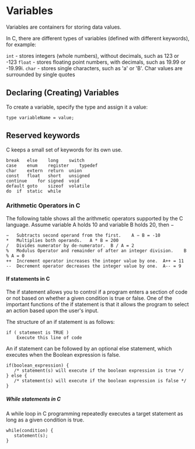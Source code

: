 # Variables

Variables are containers for storing data values.

In C, there are different types of variables (defined with different keywords), for example:

```int``` - stores integers (whole numbers), without decimals, such as 123 or -123
```float``` - stores floating point numbers, with decimals, such as 19.99 or -19.99i.
```char``` - stores single characters, such as 'a' or 'B'. Char values are surrounded by single quotes

## Declaring (Creating) Variables

To create a variable, specify the type and assign it a value:

```type variableName = value;```

## Reserved keywords

C keeps a small set of keywords for its own use.

```auto	double	int	struct
break	else	long	switch
case	enum	register	typedef
char	extern	return	union
const	float	short	unsigned
continue	for	signed	void
default	goto	sizeof	volatile
do	if	static	while
```
### Arithmetic Operators in C


The following table shows all the arithmetic operators supported by the C language. Assume variable A holds 10 and variable B holds 20, then −

```+	Adds two operands.	A + B = 30
−	Subtracts second operand from the first.	A − B = -10
*	Multiplies both operands.	A * B = 200
/	Divides numerator by de-numerator.	B / A = 2
%	Modulus Operator and remainder of after an integer division.	B % A = 0
++	Increment operator increases the integer value by one.	A++ = 11
--	Decrement operator decreases the integer value by one.	A-- = 9
```
#### If statements in C


The if statement allows you to control if a program enters a section of code or not based on whether a given condition is true or false. One of the important functions of the if statement is that it allows the program to select an action based upon the user's input.

The structure of an if statement is as follows: 

```
if ( statement is TRUE )
    Execute this line of code
```
An if statement can be followed by an optional else statement, which executes when the Boolean expression is false.
```
if(boolean_expression) {
   /* statement(s) will execute if the boolean expression is true */
} else {
   /* statement(s) will execute if the boolean expression is false */
}
```
##### While statements in C

A while loop in C programming repeatedly executes a target statement as long as a given condition is true.

```
while(condition) {
   statement(s);
}
```

